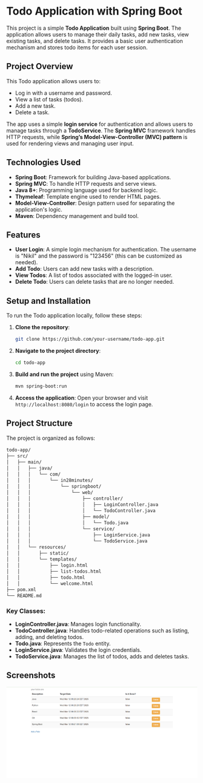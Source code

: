 # Todo Application with Spring Boot

This project is a simple **Todo Application** built using **Spring Boot**. The application allows users to manage their daily tasks, add new tasks, view existing tasks, and delete tasks. It provides a basic user authentication mechanism and stores todo items for each user session.

## Project Overview
This Todo application allows users to:
- Log in with a username and password.
- View a list of tasks (todos).
- Add a new task.
- Delete a task.

The app uses a simple **login service** for authentication and allows users to manage tasks through a **TodoService**. The **Spring MVC** framework handles HTTP requests, while **Spring’s Model-View-Controller (MVC) pattern** is used for rendering views and managing user input.

## Technologies Used
- **Spring Boot**: Framework for building Java-based applications.
- **Spring MVC**: To handle HTTP requests and serve views.
- **Java 8+**: Programming language used for backend logic.
- **Thymeleaf**: Template engine used to render HTML pages.
- **Model-View-Controller**: Design pattern used for separating the application's logic.
- **Maven**: Dependency management and build tool.

## Features
- **User Login**: A simple login mechanism for authentication. The username is "Nikil" and the password is "123456" (this can be customized as needed).
- **Add Todo**: Users can add new tasks with a description.
- **View Todos**: A list of todos associated with the logged-in user.
- **Delete Todo**: Users can delete tasks that are no longer needed.

## Setup and Installation
To run the Todo application locally, follow these steps:

1. **Clone the repository**:
   ```bash
   git clone https://github.com/your-username/todo-app.git
   ```

2. **Navigate to the project directory**:
   ```bash
   cd todo-app
   ```

3. **Build and run the project** using Maven:
   ```bash
   mvn spring-boot:run
   ```

4. **Access the application**:
   Open your browser and visit `http://localhost:8080/login` to access the login page.

## Project Structure
The project is organized as follows:

```
todo-app/
├── src/
│   ├── main/
│   │   ├── java/
│   │   │   └── com/
│   │   │       └── in28minutes/
│   │   │           └── springboot/
│   │   │               └── web/
│   │   │                   ├── controller/
│   │   │                   │   ├── LoginController.java
│   │   │                   │   └── TodoController.java
│   │   │                   ├── model/
│   │   │                   │   └── Todo.java
│   │   │                   └── service/
│   │   │                       ├── LoginService.java
│   │   │                       └── TodoService.java
│   │   └── resources/
│   │       ├── static/
│   │       └── templates/
│   │           ├── login.html
│   │           ├── list-todos.html
│   │           ├── todo.html
│   │           └── welcome.html
├── pom.xml
└── README.md
```

### Key Classes:
- **LoginController.java**: Manages login functionality.
- **TodoController.java**: Handles todo-related operations such as listing, adding, and deleting todos.
- **Todo.java**: Represents the `Todo` entity.
- **LoginService.java**: Validates the login credentials.
- **TodoService.java**: Manages the list of todos, adds and deletes tasks.


## Screenshots
<img src="assets/Screenshot 2025-03-12 092121.png" alt="">
